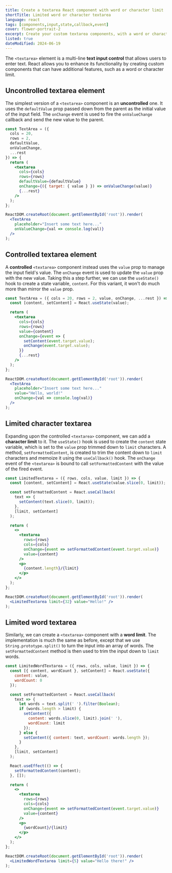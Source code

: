 ```yaml
---
title: Create a textarea React component with word or character limit
shortTitle: Limited word or character textarea
language: react
tags: [components,input,state,callback,event]
cover: flower-portrait-2
excerpt: Create your custom textarea components, with a word or character limit in React.
listed: true
dateModified: 2024-06-19
---
```


The `<textarea>` element is a multi-line **text input control** that allows users to enter text. React allows you to enhance its functionality by creating custom components that can have additional features, such as a word or character limit.

## Uncontrolled textarea element

The simplest version of a `<textarea>` component is an **uncontrolled** one. It uses the `defaultValue` prop passed down from the parent as the initial value of the input field. The `onChange` event is used to fire the `onValueChange` callback and send the new value to the parent.

```jsx
const TextArea = ({
  cols = 20,
  rows = 2,
  defaultValue,
  onValueChange,
  ...rest
}) => {
  return (
    <textarea
      cols={cols}
      rows={rows}
      defaultValue={defaultValue}
      onChange={({ target: { value } }) => onValueChange(value)}
      {...rest}
    />
  );
};

ReactDOM.createRoot(document.getElementById('root')).render(
  <TextArea
    placeholder="Insert some text here..."
    onValueChange={val => console.log(val)}
  />
);
```

## Controlled textarea element

A **controlled** `<textarea>` component instead uses the `value` prop to manage the input field's value. The `onChange` event is used to update the `value` prop with the new value. Taking this a step further, we can use the `useState()` hook to create a state variable, `content`. For this variant, it won't do much more than mirror the `value` prop.

```jsx
const TextArea = ({ cols = 20, rows = 2, value, onChange, ...rest }) => {
  const [content, setContent] = React.useState(value);

  return (
    <textarea
      cols={cols}
      rows={rows}
      value={content}
      onChange={event => {
        setContent(event.target.value);
        onChange(event.target.value);
      }}
      {...rest}
    />
  );
};

ReactDOM.createRoot(document.getElementById('root')).render(
  <TextArea
    placeholder="Insert some text here..."
    value="Hello, world!"
    onChange={val => console.log(val)}
  />
);
```

## Limited character textarea

Expanding upon the controlled `<textarea>` component, we can add a **character limit** to it. The `useState()` hook is used to create the `content` state variable, which is set to the `value` prop trimmed down to `limit` characters. A method, `setFormattedContent`, is created to trim the content down to `limit` characters and memoize it using the `useCallback()` hook. The `onChange` event of the `<textarea>` is bound to call `setFormattedContent` with the value of the fired event.

```jsx
const LimitedTextarea = ({ rows, cols, value, limit }) => {
  const [content, setContent] = React.useState(value.slice(0, limit));

  const setFormattedContent = React.useCallback(
    text => {
      setContent(text.slice(0, limit));
    },
    [limit, setContent]
  );

  return (
    <>
      <textarea
        rows={rows}
        cols={cols}
        onChange={event => setFormattedContent(event.target.value)}
        value={content}
      />
      <p>
        {content.length}/{limit}
      </p>
    </>
  );
};

ReactDOM.createRoot(document.getElementById('root')).render(
  <LimitedTextarea limit={32} value="Hello!" />
);
```

## Limited word textarea

Similarly, we can create a `<textarea>` component with a **word limit**. The implementation is much the same as before, except that we use `String.prototype.split()` to turn the input into an array of words. The `setFormattedContent` method is then used to trim the input down to `limit` words.

```jsx
const LimitedWordTextarea = ({ rows, cols, value, limit }) => {
  const [{ content, wordCount }, setContent] = React.useState({
    content: value,
    wordCount: 0
  });

  const setFormattedContent = React.useCallback(
    text => {
      let words = text.split(' ').filter(Boolean);
      if (words.length > limit) {
        setContent({
          content: words.slice(0, limit).join(' '),
          wordCount: limit
        });
      } else {
        setContent({ content: text, wordCount: words.length });
      }
    },
    [limit, setContent]
  );

  React.useEffect(() => {
    setFormattedContent(content);
  }, []);

  return (
    <>
      <textarea
        rows={rows}
        cols={cols}
        onChange={event => setFormattedContent(event.target.value)}
        value={content}
      />
      <p>
        {wordCount}/{limit}
      </p>
    </>
  );
};

ReactDOM.createRoot(document.getElementById('root')).render(
  <LimitedWordTextarea limit={5} value="Hello there!" />
);
```
